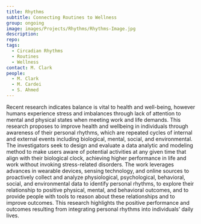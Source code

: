 ```yaml
---
title: Rhythms
subtitle: Connecting Routines to Wellness
group: ongoing
image: images/Projects/Rhythms/Rhythms-Image.jpg
description: 
repo:
tags:
  - Circadian Rhythms
  - Routines
  - Wellness
contact: M. Clark
people: 
  - M. Clark
  - M. Cardei
  - S. Ahmed 
---
```

  
Recent research indicates balance is vital to health and well-being, however humans experience stress and imbalances through lack of attention to mental and physical states when meeting work and life demands. This research proposes to improve health and wellbeing in individuals through awareness of their personal rhythms, which are repeated cycles of internal and external events including biological, mental, social, and environmental. The investigators seek to design and evaluate a data analytic and modeling method to make users aware of potential activities at any given time that align with their biological clock, achieving higher performance in life and work without invoking stress-related disorders. The work leverages advances in wearable devices, sensing technology, and online sources to proactively collect and analyze physiological, psychological, behavioral, social, and environmental data to identify personal rhythms, to explore their relationship to positive physical, mental, and behavioral outcomes, and to provide people with tools to reason about these relationships and to improve outcomes. This research highlights the positive performance and outcomes resulting from integrating personal rhythms into individuals’ daily lives.

